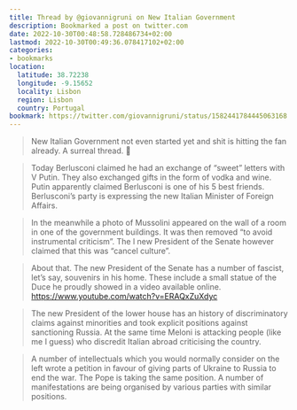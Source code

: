 ```yaml
---
title: Thread by @giovannigruni on New Italian Government
description: Bookmarked a post on twitter.com
date: 2022-10-30T00:48:58.728486734+02:00
lastmod: 2022-10-30T00:49:36.078417102+02:00
categories:
- bookmarks
location:
  latitude: 38.72238
  longitude: -9.15652
  locality: Lisbon
  region: Lisbon
  country: Portugal
bookmark: https://twitter.com/giovannigruni/status/1582441784445063168
---
```


> New Italian Government not even started yet and shit is hitting the fan already. A surreal thread. 🧵

> Today Berlusconi claimed he had an exchange of “sweet” letters with V Putin. They also exchanged gifts in the form of vodka and wine. Putin apparently claimed Berlusconi is one of his 5 best friends. Berlusconi’s party is expressing the new Italian Minister of Foreign Affairs.

> In the meanwhile a photo of Mussolini appeared on the wall of a room in one of the government  buildings. It was then removed “to avoid instrumental criticism”. The l new President of the Senate however claimed that this was “cancel culture”.

> About that. The new President of the Senate has a number of fascist, let’s say, souvenirs in his home. These include a small statue of the Duce he proudly showed in a video available online. https://www.youtube.com/watch?v=ERAQxZuXdyc

> The new President of the lower house has an history of discriminatory claims against minorities and took explicit positions against sanctioning Russia. At the same time Meloni is attacking people (like me I guess)  who discredit Italian abroad criticising the country.

> A number of intellectuals which you would normally consider on the left wrote a petition in favour of giving parts of Ukraine to Russia to end the war. The Pope is taking the same position. A number of manifestations are being organised by various parties with similar positions.
